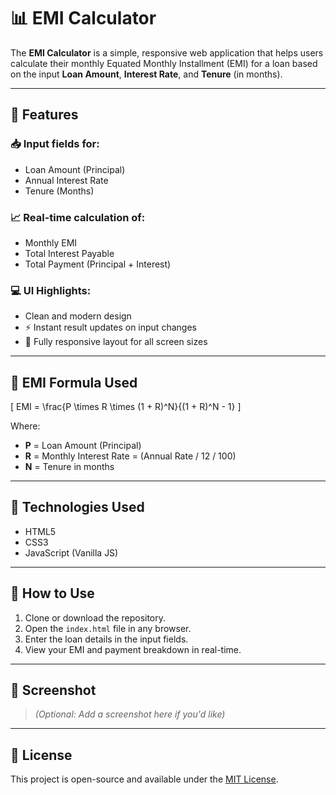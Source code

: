 # 📊 EMI Calculator

The **EMI Calculator** is a simple, responsive web application that helps users calculate their monthly Equated Monthly Installment (EMI) for a loan based on the input **Loan Amount**, **Interest Rate**, and **Tenure** (in months).

---

## 🔧 Features

### 📥 Input fields for:
- Loan Amount (Principal)
- Annual Interest Rate
- Tenure (Months)

### 📈 Real-time calculation of:
- Monthly EMI
- Total Interest Payable
- Total Payment (Principal + Interest)

### 💻 UI Highlights:
- Clean and modern design
- ⚡ Instant result updates on input changes
- 📱 Fully responsive layout for all screen sizes

---

## 🧮 EMI Formula Used

\[
EMI = \frac{P \times R \times (1 + R)^N}{(1 + R)^N - 1}
\]

Where:

- **P** = Loan Amount (Principal)  
- **R** = Monthly Interest Rate = (Annual Rate / 12 / 100)  
- **N** = Tenure in months

---

## 📁 Technologies Used
- HTML5
- CSS3
- JavaScript (Vanilla JS)

---

## 🚀 How to Use
1. Clone or download the repository.
2. Open the `index.html` file in any browser.
3. Enter the loan details in the input fields.
4. View your EMI and payment breakdown in real-time.

---

## 📸 Screenshot

> *(Optional: Add a screenshot here if you'd like)*

---

## 📝 License

This project is open-source and available under the [MIT License](LICENSE).
